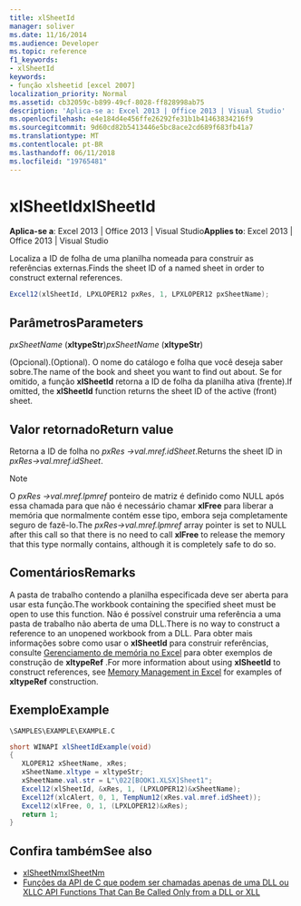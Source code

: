 ```yaml
---
title: xlSheetId
manager: soliver
ms.date: 11/16/2014
ms.audience: Developer
ms.topic: reference
f1_keywords:
- xlSheetId
keywords:
- função xlsheetid [excel 2007]
localization_priority: Normal
ms.assetid: cb32059c-b899-49cf-8028-ff828998ab75
description: 'Aplica-se a: Excel 2013 | Office 2013 | Visual Studio'
ms.openlocfilehash: e4e184d4e456ffe26292fe31b1b41463834216f9
ms.sourcegitcommit: 9d60cd82b5413446e5bc8ace2cd689f683fb41a7
ms.translationtype: MT
ms.contentlocale: pt-BR
ms.lasthandoff: 06/11/2018
ms.locfileid: "19765481"
---
```

# <a name="xlsheetid"></a><span data-ttu-id="30266-104">xlSheetId</span><span class="sxs-lookup"><span data-stu-id="30266-104">xlSheetId</span></span>

<span data-ttu-id="30266-105">**Aplica-se a**: Excel 2013 | Office 2013 | Visual Studio</span><span class="sxs-lookup"><span data-stu-id="30266-105">**Applies to**: Excel 2013 | Office 2013 | Visual Studio</span></span> 
  
<span data-ttu-id="30266-106">Localiza a ID de folha de uma planilha nomeada para construir as referências externas.</span><span class="sxs-lookup"><span data-stu-id="30266-106">Finds the sheet ID of a named sheet in order to construct external references.</span></span>
  
```cs
Excel12(xlSheetId, LPXLOPER12 pxRes, 1, LPXLOPER12 pxSheetName);
```

## <a name="parameters"></a><span data-ttu-id="30266-107">Parâmetros</span><span class="sxs-lookup"><span data-stu-id="30266-107">Parameters</span></span>

<span data-ttu-id="30266-108">_pxSheetName_ (**xltypeStr**)</span><span class="sxs-lookup"><span data-stu-id="30266-108">_pxSheetName_ (**xltypeStr**)</span></span>
  
<span data-ttu-id="30266-109">(Opcional).</span><span class="sxs-lookup"><span data-stu-id="30266-109">(Optional).</span></span> <span data-ttu-id="30266-110">O nome do catálogo e folha que você deseja saber sobre.</span><span class="sxs-lookup"><span data-stu-id="30266-110">The name of the book and sheet you want to find out about.</span></span> <span data-ttu-id="30266-111">Se for omitido, a função **xlSheetId** retorna a ID de folha da planilha ativa (frente).</span><span class="sxs-lookup"><span data-stu-id="30266-111">If omitted, the **xlSheetId** function returns the sheet ID of the active (front) sheet.</span></span> 
  
## <a name="return-value"></a><span data-ttu-id="30266-112">Valor retornado</span><span class="sxs-lookup"><span data-stu-id="30266-112">Return value</span></span>

<span data-ttu-id="30266-113">Retorna a ID de folha no _pxRes -\>val.mref.idSheet_.</span><span class="sxs-lookup"><span data-stu-id="30266-113">Returns the sheet ID in  _pxRes-\>val.mref.idSheet_.</span></span> 
  
> [!NOTE]
> <span data-ttu-id="30266-114">O _pxRes -\>val.mref.lpmref_ ponteiro de matriz é definido como NULL após essa chamada para que não é necessário chamar **xlFree** para liberar a memória que normalmente contém esse tipo, embora seja completamente seguro de fazê-lo.</span><span class="sxs-lookup"><span data-stu-id="30266-114">The  _pxRes-\>val.mref.lpmref_ array pointer is set to NULL after this call so that there is no need to call **xlFree** to release the memory that this type normally contains, although it is completely safe to do so.</span></span> 
  
## <a name="remarks"></a><span data-ttu-id="30266-115">Comentários</span><span class="sxs-lookup"><span data-stu-id="30266-115">Remarks</span></span>

<span data-ttu-id="30266-116">A pasta de trabalho contendo a planilha especificada deve ser aberta para usar esta função.</span><span class="sxs-lookup"><span data-stu-id="30266-116">The workbook containing the specified sheet must be open to use this function.</span></span> <span data-ttu-id="30266-117">Não é possível construir uma referência a uma pasta de trabalho não aberta de uma DLL.</span><span class="sxs-lookup"><span data-stu-id="30266-117">There is no way to construct a reference to an unopened workbook from a DLL.</span></span> <span data-ttu-id="30266-118">Para obter mais informações sobre como usar o **xlSheetId** para construir referências, consulte [Gerenciamento de memória no Excel](memory-management-in-excel.md) para obter exemplos de construção de **xltypeRef** .</span><span class="sxs-lookup"><span data-stu-id="30266-118">For more information about using **xlSheetId** to construct references, see [Memory Management in Excel](memory-management-in-excel.md) for examples of **xltypeRef** construction.</span></span> 
  
## <a name="example"></a><span data-ttu-id="30266-119">Exemplo</span><span class="sxs-lookup"><span data-stu-id="30266-119">Example</span></span>

 `\SAMPLES\EXAMPLE\EXAMPLE.C`
  
```cs
short WINAPI xlSheetIdExample(void)
{       
   XLOPER12 xSheetName, xRes;
   xSheetName.xltype = xltypeStr;
   xSheetName.val.str = L"\022[BOOK1.XLSX]Sheet1";
   Excel12(xlSheetId, &xRes, 1, (LPXLOPER12)&xSheetName);
   Excel12f(xlcAlert, 0, 1, TempNum12(xRes.val.mref.idSheet));
   Excel12(xlFree, 0, 1, (LPXLOPER12)&xRes);
   return 1;
}
```

## <a name="see-also"></a><span data-ttu-id="30266-120">Confira também</span><span class="sxs-lookup"><span data-stu-id="30266-120">See also</span></span>

- [<span data-ttu-id="30266-121">xlSheetNm</span><span class="sxs-lookup"><span data-stu-id="30266-121">xlSheetNm</span></span>](xlsheetnm.md)
- [<span data-ttu-id="30266-122">Funções da API de C que podem ser chamadas apenas de uma DLL ou XLL</span><span class="sxs-lookup"><span data-stu-id="30266-122">C API Functions That Can Be Called Only from a DLL or XLL</span></span>](c-api-functions-that-can-be-called-only-from-a-dll-or-xll.md)

